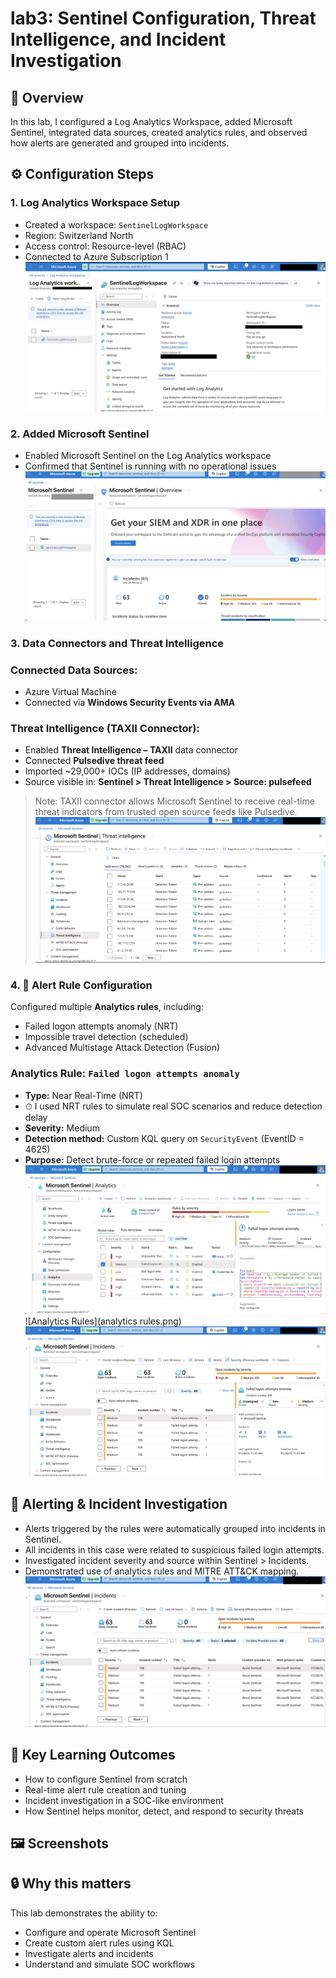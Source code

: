 # lab3: Sentinel Configuration, Threat Intelligence, and Incident Investigation

## 🧩 Overview
In this lab, I configured a Log Analytics Workspace, added Microsoft Sentinel, integrated data sources, created analytics rules, and observed how alerts are generated and grouped into incidents.

## ⚙️ Configuration Steps

### 1. Log Analytics Workspace Setup
- Created a workspace: `SentinelLogWorkspace`
- Region: Switzerland North
- Access control: Resource-level (RBAC)
- Connected to Azure Subscription 1
![Log Analytics Workspace](log-analytics-workspace.png)

### 2. Added Microsoft Sentinel
- Enabled Microsoft Sentinel on the Log Analytics workspace
- Confirmed that Sentinel is running with no operational issues
![Sentinel Overview](sentinel-enabled.png)

### 3. Data Connectors and Threat Intelligence

### Connected Data Sources:
- Azure Virtual Machine
- Connected via **Windows Security Events via AMA**

### Threat Intelligence (TAXII Connector):
- Enabled **Threat Intelligence – TAXII** data connector
- Connected **Pulsedive threat feed**
- Imported ~29,000+ IOCs (IP addresses, domains)
- Source visible in: **Sentinel > Threat Intelligence > Source: pulsefeed**

> Note: TAXII connector allows Microsoft Sentinel to receive real-time threat indicators from trusted open source feeds like Pulsedive.
![Pulsefeed Threat Intelligence](pulsefeed.png)

### 4. 🔔 Alert Rule Configuration

Configured multiple **Analytics rules**, including:
- Failed logon attempts anomaly (NRT)
- Impossible travel detection (scheduled)
- Advanced Multistage Attack Detection (Fusion)

### Analytics Rule: `Failed logon attempts anomaly`
- **Type:** Near Real-Time (NRT)
- ⏱ I used NRT rules to simulate real SOC scenarios and reduce detection delay
- **Severity:** Medium
- **Detection method:** Custom KQL query on `SecurityEvent` (EventID = 4625)
- **Purpose:** Detect brute-force or repeated failed login attempts
![KQL Rule Query](rule-query.png)
![Analytics Rules](analytics rules.png)
![Failed Logon Incident](sentinel-failed-logon-attempt.png)

## 🚨 Alerting & Incident Investigation
- Alerts triggered by the rules were automatically grouped into incidents in Sentinel.
- All incidents in this case were related to suspicious failed login attempts.
- Investigated incident severity and source within Sentinel > Incidents.
- Demonstrated use of analytics rules and MITRE ATT&CK mapping.
![Sentinel Incidents](sentinel-incidents.png)

## 🎯 Key Learning Outcomes
- How to configure Sentinel from scratch
- Real-time alert rule creation and tuning
- Incident investigation in a SOC-like environment
- How Sentinel helps monitor, detect, and respond to security threats

## 🖼️ Screenshots


## 🔒 Why this matters
This lab demonstrates the ability to:
- Configure and operate Microsoft Sentinel
- Create custom alert rules using KQL
- Investigate alerts and incidents
- Understand and simulate SOC workflows



